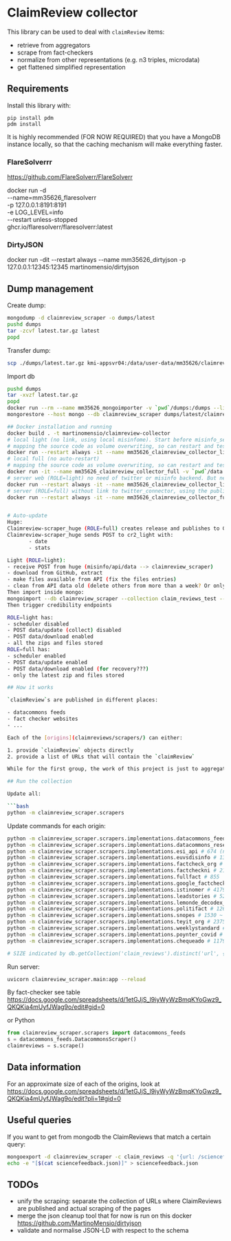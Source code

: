 # ClaimReview collector

This library can be used to deal with `claimReview` items:
- retrieve from aggregators
- scrape from fact-checkers
- normalize from other representations (e.g. n3 triples, microdata)
- get flattened simplified representation

## Requirements

Install this library with:
```
pip install pdm
pdm install
```

It is highly recommended (FOR NOW REQUIRED) that you have a MongoDB instance locally, so that the caching mechanism will make everything faster.

### FlareSolverrr

https://github.com/FlareSolverr/FlareSolverr

docker run -d \
  --name=mm35626_flaresolverr \
  -p 127.0.0.1:8191:8191 \
  -e LOG_LEVEL=info \
  --restart unless-stopped \
  ghcr.io/flaresolverr/flaresolverr:latest

### DirtyJSON

docker run -dit --restart always --name mm35626_dirtyjson -p 127.0.0.1:12345:12345 martinomensio/dirtyjson


## Dump management

Create dump:
```bash
mongodump -d claimreview_scraper -o dumps/latest
pushd dumps
tar -zcvf latest.tar.gz latest
popd
```

Transfer dump:
```bash
scp ./dumps/latest.tar.gz kmi-appsvr04:/data/user-data/mm35626/claimreview-scraper/dumps/latest.tar.gz
```

Import db
```bash
pushd dumps
tar -xvzf latest.tar.gz
popd
docker run --rm --name mm35626_mongoimporter -v `pwd`/dumps:/dumps --link=mm35626_mongo:mongo -it mongo bash
mongorestore --host mongo --db claimreview_scraper dumps/latest/claimreview_scraper

## Docker installation and running
docker build . -t martinomensio/claimreview-collector
# local light (no link, using local misinfome). Start before misinfo_server
# mapping the source code as volume overwriting, so can restart and test easily
docker run --restart always -it --name mm35626_claimreview_collector_light -v `pwd`/.env:/app/.env -v `pwd`/data:/app/data -v `pwd`/claimreview_scraper:/app/claimreview_scraper --link=mm35626_mongo:mongo -e MONGO_HOST=mongo:27017 -p 20400:8000 -e ROLE=light martinomensio/claimreview-collector
# local full (no auto-restart)
# mapping the source code as volume overwriting, so can restart and test easily
docker run -it --name mm35626_claimreview_collector_full -v `pwd`/data:/app/data -v `pwd`/.env:/app/.env -v `pwd`/claimreview_scraper:/app/claimreview_scraper --link=mm35626_flaresolverr:flaresolverr -e FLARESOLVERR_HOST=flaresolverr --link=mm35626_mongo:mongo -e MONGO_HOST=mongo:27017 -e MISINFO_BACKEND="http://misinfo_server:5000" --link=mm35626_misinfo_server:misinfo_server -e TWITTER_CONNECTOR="http://misinfo_server:5000/misinfo/api/twitter" -e DIRTYJSON_REST_ENDPOINT="http://dirtyjson_server:12345" --link=mm35626_dirtyjson:dirtyjson_server -p 20500:8000 -e ROLE=full martinomensio/claimreview-collector
# server web (ROLE=light) no need of twitter or misinfo backend. But need of credibility backend
docker run --restart always -it --name mm35626_claimreview_collector_light -v `pwd`/.env:/app/.env -v `pwd`/data:/app/data --link=mm35626_mongo:mongo -e MONGO_HOST=mongo:27017 -p 127.0.0.1:20400:8000 -e ROLE=light martinomensio/claimreview-collector
# server (ROLE=full) without link to twitter_connector, using the public misinfome API. Credibility need for IFCN only (through misinfomeAPI)
docker run --restart always -it --name mm35626_claimreview_collector_full -v `pwd`/.env:/app/.env -v `pwd`/data:/app/data --link=mm35626_flaresolverr:flaresolverr -e FLARESOLVERR_HOST=flaresolverr:8191 --link=mm35626_mongo:mongo -e MONGO_HOST=mongo:27017 -e MISINFO_BACKEND="https://misinfo.me" -e TWITTER_CONNECTOR="https://misinfo.me/misinfo/api/twitter" -e DIRTYJSON_REST_ENDPOINT="http://dirtyjson_server:12345" --link=mm35626_dirtyjson:dirtyjson_server -p 20500:8000 -e ROLE=full -e PUBLISH_GITHUB=true martinomensio/claimreview-collector


# Auto-update
Huge:
Claimreview-scraper_huge (ROLE=full) creates release and publishes to GitHub
Claimreview-scraper_huge sends POST to cr2_light with:
       - date
       - stats

Light (ROLE=light):
- receive POST from huge (misinfo/api/data --> claimreview_scraper)
- download from GitHub, extract
- make files available from API (fix the files entries)
- clean from API data old (delete others from more than a week? Or only keep zips?)
Then import inside mongo:
mongoimport --db claimreview_scraper --collection claim_reviews_test --file data/latest/claim_reviews_raw.json --jsonArray
Then trigger credibility endpoints

ROLE=light has:
- scheduler disabled
- POST data/update (collect) disabled
- POST data/download enabled
- all the zips and files stored
ROLE=full has:
- scheduler enabled
- POST data/update enabled
- POST data/download enabled (for recovery???)
- only the latest zip and files stored

## How it works

`claimReview`s are published in different places:

- datacommons feeds
- fact checker websites
- ...

Each of the [origins](claimreviews/scrapers/) can either:

1. provide `claimReview` objects directly
2. provide a list of URLs that will contain the `claimReview`

While for the first group, the work of this project is just to aggregate them, the second requires scraping the pages and dealing with possibly broken metadata.

## Run the collection

Update all:

```bash
python -m claimreview_scraper.scrapers
```

Update commands for each origin:

```bash
python -m claimreview_scraper.scrapers.implementations.datacommons_feeds # 19161 ~ 10s
python -m claimreview_scraper.scrapers.implementations.datacommons_research_dataset # 5776
python -m claimreview_scraper.scrapers.implementations.esi_api # 674 (not available outside OU) --> REMOVED, too wrong!
python -m claimreview_scraper.scrapers.implementations.euvsdisinfo # 13616 ~ 2m 5s
python -m claimreview_scraper.scrapers.implementations.factcheck_org # 623 ~ 11m 33s (not using sharethefacts anymore)
python -m claimreview_scraper.scrapers.implementations.factcheckni # 21 ~ 3m 29s
python -m claimreview_scraper.scrapers.implementations.fullfact # 855   ~1m 36s
python -m claimreview_scraper.scrapers.implementations.google_factcheck_explorer # 99828 ~3m 18s
python -m claimreview_scraper.scrapers.implementations.istinomer # 4179 ~ 14m 23s (ERROR: microdata does not contain anymore full ClaimReview)
python -m claimreview_scraper.scrapers.implementations.leadstories # 5219 ~ 9m 43s
python -m claimreview_scraper.scrapers.implementations.lemonde_decodex_hoax # 479 ~ 4s
python -m claimreview_scraper.scrapers.implementations.politifact # 1263 ~ 28m 22s
python -m claimreview_scraper.scrapers.implementations.snopes # 1530 ~ 36m 35s
python -m claimreview_scraper.scrapers.implementations.teyit_org # 2375 ~ 1m 27s
python -m claimreview_scraper.scrapers.implementations.weeklystandard # 102 ~ 43s
python -m claimreview_scraper.scrapers.implementations.poynter_covid # 9992 ~ 18m 17s
python -m claimreview_scraper.scrapers.implementations.chequeado # 1179 ~ 49m 0s

# SIZE indicated by db.getCollection('claim_reviews').distinct('url', {retrieved_by: 'COLLECTION_NAME'})
```

Run server: 
```bash
uvicorn claimreview_scraper.main:app --reload
```

By fact-checker see table https://docs.google.com/spreadsheets/d/1etGJjS_l9iyWyWzBmqKYoGwz9_QKQKia4mUyfJWag9o/edit#gid=0

or Python
```python
from claimreview_scraper.scrapers import datacommons_feeds
s = datacommons_feeds.DatacommonsScraper()
claimreviews = s.scrape()
```

## Data information

For an approximate size of each of the origins, look at https://docs.google.com/spreadsheets/d/1etGJjS_l9iyWyWzBmqKYoGwz9_QKQKia4mUyfJWag9o/edit?pli=1#gid=0

## Useful queries

If you want to get from mongodb the ClaimReviews that match a certain query:

```bash
mongoexport -d claimreview_scraper -c claim_reviews -q '{url: /sciencefeedback|climatefeedback|healthfeedback/}' | sed '$!s/$/,/' > sciencefeedback.json
echo -e "[$(cat sciencefeedback.json)]" > sciencefeedback.json
```

## TODOs

- unify the scraping: separate the collection of URLs where ClaimReviews are published and actual scraping of the pages
- merge the json cleanup tool that for now is run on this docker https://github.com/MartinoMensio/dirtyjson
- validate and normalise JSON-LD with respect to the schema
